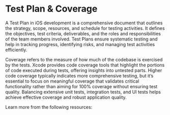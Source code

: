 # Test Plan & Coverage

A Test Plan in iOS development is a comprehensive document that outlines the strategy, scope, resources, and schedule for testing activities. It defines the objectives, test criteria, deliverables, and the roles and responsibilities of the team members involved. Test Plans ensure systematic testing and help in tracking progress, identifying risks, and managing test activities efficiently.

Coverage refers to the measure of how much of the codebase is exercised by the tests. Xcode provides code coverage tools that highlight the portions of code executed during tests, offering insights into untested parts. Higher code coverage typically indicates more comprehensive testing, but it’s essential to focus on meaningful coverage that validates critical functionality rather than aiming for 100% coverage without ensuring test quality. Balancing extensive unit tests, integration tests, and UI tests helps achieve effective coverage and robust application quality.

Learn more from the following resources:


